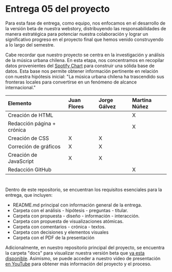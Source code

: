 # Entrega 05 del proyecto

Para esta fase de entrega, como equipo, nos enfocamos en el desarrollo de la versión beta de nuestra webstory, distribuyendo las responsabilidades de manera estratégica para potenciar nuestra colaboración y lograr un significativo progreso en el proyecto final que hemos venido construyendo a lo largo del semestre. 

Cabe recordar que nuestro proyecto se centra en la investigación y análisis de la música urbana chilena. En esta etapa, nos concentramos en recopilar datos provenientes del [Spotify Chart](https://charts.spotify.com/charts/view/regional-global-weekly/2020-02-06) para construir una sólida base de datos. Esta base nos permite obtener información pertinente en relación con nuestra hipótesis inicial: "La música urbana chilena ha trascendido sus fronteras locales para convertirse en un fenómeno de alcance internacional."

| Elemento | Juan Flores | Jorge Gálvez | Martina Núñez |
|:---------|:------------|:-------------|:--------------|
| Creación de HTML|              |              |        X     |
| Redacción página + crónica|            |              |      X        |
| Creación de CSS|       X       |        X      |              |
| Correción de gráficos| X | X | |
| Creación de JavaScript | X | X | |
| Redacción GitHub| | | X |

#

Dentro de este repositorio, se encuentran los requisitos esenciales para la entrega, que incluyen:

* README.md principal con información general de la entrega.
* Carpeta con el análisis - hipótesis - preguntas - titular.
* Carpeta con propuesta - diseño - información - interacción.
* Carpeta con propuesta de visualizaciones atómicas.
* Carpeta con comentarios - crónica - textos.
* Carpeta con decisiones y elementos visuales
* Carpeta con el PDF de la presentación

Adicionalmente, en nuestro repositorio principal del proyecto, se encuentra la carpeta "docs" para visualizar nuestra versión beta que [ya esta disponible](). Asimismo, se puede acceder a nuestro video de presentación [en YouTube]() para obtener más información del proyecto y el proceso.
